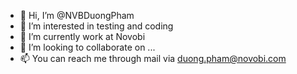 - 👋 Hi, I’m @NVBDuongPham
- 👀 I’m interested in testing and coding
- 🌱 I’m currently work at Novobi
- 💞️ I’m looking to collaborate on ...
- 📫 You can reach me through mail via duong.pham@novobi.com

<!---
NVBDuongPham/NVBDuongPham is a ✨ special ✨ repository because its `README.md` (this file) appears on your GitHub profile.
You can click the Preview link to take a look at your changes.
--->
